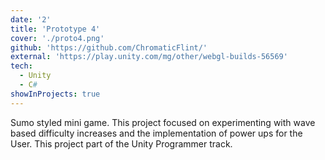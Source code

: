 ```yaml
---
date: '2'
title: 'Prototype 4'
cover: './proto4.png'
github: 'https://github.com/ChromaticFlint/'
external: 'https://play.unity.com/mg/other/webgl-builds-56569'
tech:
  - Unity
  - C#
showInProjects: true
---
```


Sumo styled mini game. This project focused on experimenting with wave based difficulty increases and the implementation of power ups for the User. This project part of the Unity Programmer track.
